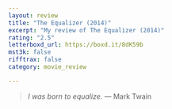 ```yaml
---
layout: review
title: "The Equalizer (2014)"
excerpt: "My review of The Equalizer (2014)"
rating: "2.5"
letterboxd_url: https://boxd.it/8dK59b
mst3k: false
rifftrax: false
category: movie_review

---
```


<blockquote><i>I was born to equalize. </i>— Mark Twain</blockquote>